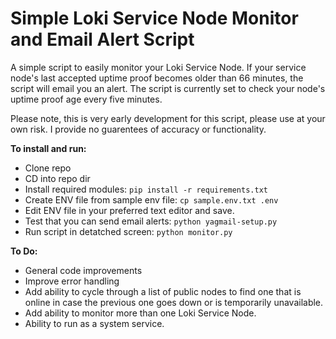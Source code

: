 # Simple Loki Service Node Monitor and Email Alert Script

A simple script to easily monitor your Loki Service Node. If your service node's last accepted uptime proof becomes older than 66 minutes, the script will email you an alert. The script is currently set to check your node's uptime proof age every five minutes.

Please note, this is very early development for this script, please use at your own risk. I provide no guarentees of accuracy or functionality.

**To install and run:**
 - Clone repo
 - CD into repo dir
 - Install required modules: `pip install -r requirements.txt`
 - Create ENV file from sample env file: `cp sample.env.txt .env`
 - Edit ENV file in your preferred text editor and save.
 - Test that you can send email alerts: `python yagmail-setup.py`
 - Run script in detatched screen: `python monitor.py`


**To Do:**
 - General code improvements
 - Improve error handling
 - Add ability to cycle through a list of public nodes to find one that is online in case the previous one goes down or is temporarily unavailable.
 - Add ability to monitor more than one Loki Service Node.
 - Ability to run as a system service.

